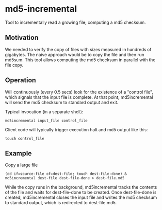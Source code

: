 md5-incremental
===============

Tool to incrementally read a growing file, computing a md5 checksum.

## Motivation ##

We needed to verify the copy of files with sizes measured in hundreds of
gigabytes. The naive approach would be to copy the file and then run md5sum.
This tool allows computing the md5 checksum in parallel with the file copy.

## Operation ##

Will continuously (every 0.5 secs) look for the existence of a "control file",
which signals that the input file is complete. At that point, md5incremental
will send the md5 checksum to standard output and exit.

Typical invocation (in a separate shell):

    md5incremental input_file control_file

Client code will typically trigger execution halt and md5 output like this:

    touch control_file

## Example ##

Copy a large file

    (dd if=source-file of=dest-file; touch dest-file-done) &
    md5incremental dest-file dest-file-done > dest-file.md5

While the copy runs in the background, md5incremental tracks the contents
of the file and waits for dest-file-done to be created. Once dest-file-done
is created, md5incremental closes the input file and writes the md5
checksum to standard output, which is redirected to dest-file.md5.
